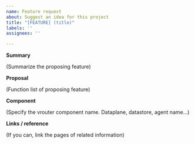 ```yaml
---
name: Feature request
about: Suggest an idea for this project
title: "[FEATURE] (title)"
labels: ''
assignees: ''

---
```


**Summary**

(Summarize the proposing feature)

**Proposal**

(Function list of proposing feature)

**Component**

(Specify the vrouter component name. Dataplane, datastore, agent name...) 

**Links / reference**

(If you can, link the pages of related information)
